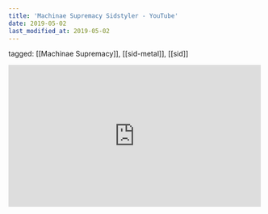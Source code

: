 ```yaml
---
title: 'Machinae Supremacy Sidstyler - YouTube'
date: 2019-05-02
last_modified_at: 2019-05-02
---
```

tagged: [[Machinae Supremacy]], [[sid-metal]], [[sid]]
<iframe allow="accelerometer; autoplay; clipboard-write; encrypted-media; gyroscope; picture-in-picture" allowfullscreen="" frameborder="0" height="281" id="youtube_iframe" src="https://www.youtube.com/embed/vAN3b4JxN8c?feature=oembed&amp;enablejsapi=1&amp;origin=https://safe.txmblr.com&amp;wmode=opaque" width="500"></iframe>